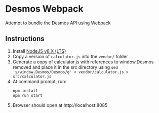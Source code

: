 # Desmos Webpack

Attempt to bundle the Desmos API using Webpack

## Instructions

1. Install [NodeJS v8.X (LTS)](https://nodejs.org/en/download/)
1. Copy a version of `calculator.js` into the `vendor/` folder
1. Generate a copy of calculator.js with references to window.Desmos removed
and place it in the src directory using `sed 's/window.Desmos/Desmos/g' < vendor/calculator.js > src/calculator.js`
1. At command prompt, run:
    ```cmd
    npm install
    npm run start
    ```
1. Browser should open at http://localhost:8085
